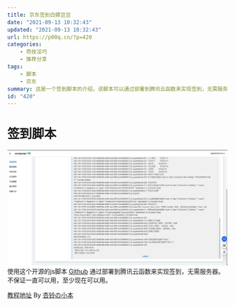 ```yaml
---
title: 京东签到白嫖豆豆
date: "2021-09-13 10:32:43"
updated: "2021-09-13 10:32:43"
url: https://p00q.cn/?p=420
categories:
    - 奇技淫巧
    - 推荐分享
tags:
    - 脚本
    - 京东
summary: 这是一个签到脚本的介绍。该脚本可以通过部署到腾讯云函数来实现签到，无需服务器。但不能保证一直可用，目前可以使用。你可以通过这个开源的js脚本[Github](https://github.com/zero205/JD_tencent_scf/tree/main)来实现签到。还有一个相关的教程地址可以参考[教程地址](https://66ccff.work/teach/jd.html)，提供了更详细的指导。该脚本的作者是杏铃の小本。
id: "420"
---
```


# 签到脚本
![image.png](../res/img/420.jpeg)
使用这个开源的js脚本
[Github](https://github.com/zero205/JD_tencent_scf/tree/main)
通过部署到腾讯云函数来实现签到，无需服务器。不保证一直可以用，至少现在可以用。

[教程地址](https://66ccff.work/teach/jd.html)
By [杏铃の小本](https://66ccff.work)


